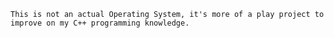 ```This is not an actual Operating System, it's more of a play project to improve on my C++ programming knowledge.```